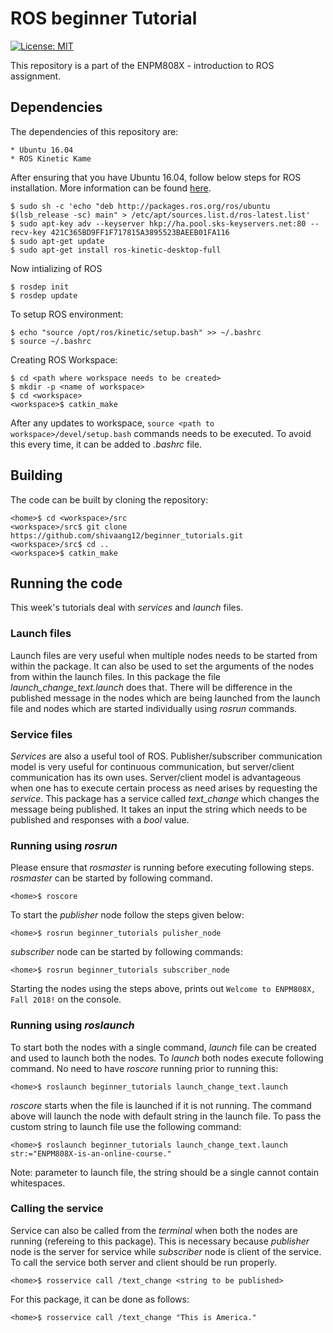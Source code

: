 # ROS beginner Tutorial
[![License: MIT](https://img.shields.io/badge/License-MIT-yellow.svg)](https://github.com/shivang/beginner_tutorials/blob/master/LICENSE)

This repository is a part of the ENPM808X - introduction to ROS assignment.

## Dependencies 
The dependencies of this repository are:

```
* Ubuntu 16.04
* ROS Kinetic Kame
```

After ensuring that you have Ubuntu 16.04, follow below steps for ROS installation. More information can be found [here](http://wiki.ros.org/kinetic/Installation/Ubuntu).

```
$ sudo sh -c 'echo "deb http://packages.ros.org/ros/ubuntu $(lsb_release -sc) main" > /etc/apt/sources.list.d/ros-latest.list'
$ sudo apt-key adv --keyserver hkp://ha.pool.sks-keyservers.net:80 --recv-key 421C365BD9FF1F717815A3895523BAEEB01FA116
$ sudo apt-get update
$ sudo apt-get install ros-kinetic-desktop-full
```

Now intializing of ROS

```
$ rosdep init
$ rosdep update 
```

To setup ROS environment:

```
$ echo "source /opt/ros/kinetic/setup.bash" >> ~/.bashrc
$ source ~/.bashrc
```

Creating ROS Workspace:

```
$ cd <path where workspace needs to be created>
$ mkdir -p <name of workspace>
$ cd <workspace>
<workspace>$ catkin_make
```

After any updates to workspace, `source <path to workspace>/devel/setup.bash` commands needs to be executed. To avoid this every time, it can be added to *.bashrc* file.

## Building

The code can be built by cloning the repository:
```
<home>$ cd <workspace>/src
<workspace>/src$ git clone https://github.com/shivaang12/beginner_tutorials.git
<workspace>/src$ cd ..
<workspace>$ catkin_make 
```
## Running the code

This week's tutorials deal with *services* and *launch* files. 

### Launch files

Launch files are very useful when multiple nodes needs to be started from within the package. It can also be used to set the arguments of the nodes from within the launch files. In this package the file *launch_change_text.launch* does that. There will be difference in the published message in the nodes which are being launched from the launch file and nodes which are started individually using *rosrun* commands.

### Service files

*Services* are also a useful tool of ROS. Publisher/subscriber communication model is very useful for continuous communication, but server/client communication has its own uses. Server/client model is advantageous when one has to execute certain process as need arises by requesting the *service*. This package has a service called *text_change* which changes the message being published. It takes an input the string which needs to be published and responses with a *bool* value.

### Running using *rosrun*
Please ensure that *rosmaster* is running before executing following steps. *rosmaster* can be started by following command.
```
<home>$ roscore
```

To start the *publisher* node follow the steps given below:
```
<home>$ rosrun beginner_tutorials pulisher_node
```

*subscriber* node can be started by following commands:
```
<home>$ rosrun beginner_tutorials subscriber_node
```

Starting the nodes using the steps above, prints out `Welcome to ENPM808X, Fall 2018!` on the console.

### Running using *roslaunch* 
To start both the nodes with a single command, *launch* file can be created and used to launch both the nodes. To *launch* both nodes execute following command. No need to have *roscore* running prior to running this:
```
<home>$ roslaunch beginner_tutorials launch_change_text.launch 
```

*roscore* starts when the file is launched if it is not running. The command above will launch the node with default string in the launch file. To pass the custom string to launch file use the following command:
```
<home>$ roslaunch beginner_tutorials launch_change_text.launch str:="ENPM808X-is-an-online-course."
```

Note: parameter to launch file, the string should be a single cannot contain whitespaces.

### Calling the service 
Service can also be called from the *terminal* when both the nodes are running (refereing to this package). This is necessary because *publisher* node is the server for service while *subscriber* node is client of the service. To call the service both server and client should be run properly.
```
<home>$ rosservice call /text_change <string to be published>
```

For this package, it can be done as follows:
```
<home>$ rosservice call /text_change "This is America."
```

